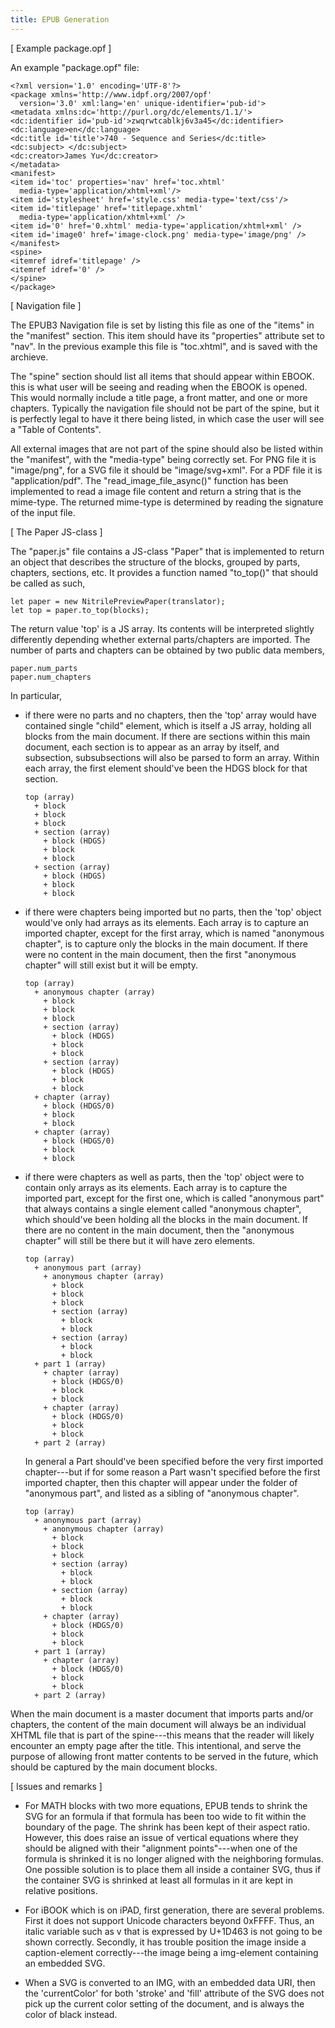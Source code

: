 ```yaml
---
title: EPUB Generation
---
```


[ Example package.opf ]

An example "package.opf" file:

    <?xml version='1.0' encoding='UTF-8'?>
    <package xmlns='http://www.idpf.org/2007/opf' 
      version='3.0' xml:lang='en' unique-identifier='pub-id'>
    <metadata xmlns:dc='http://purl.org/dc/elements/1.1/'>
    <dc:identifier id='pub-id'>zwqrwtcablkj6v3a45</dc:identifier>
    <dc:language>en</dc:language>
    <dc:title id='title'>740 - Sequence and Series</dc:title>
    <dc:subject> </dc:subject>
    <dc:creator>James Yu</dc:creator>
    </metadata>
    <manifest>
    <item id='toc' properties='nav' href='toc.xhtml' 
      media-type='application/xhtml+xml'/>
    <item id='stylesheet' href='style.css' media-type='text/css'/>
    <item id='titlepage' href='titlepage.xhtml' 
      media-type='application/xhtml+xml' />
    <item id='0' href='0.xhtml' media-type='application/xhtml+xml' />
    <item id='image0' href='image-clock.png' media-type='image/png' />
    </manifest>
    <spine>
    <itemref idref='titlepage' />
    <itemref idref='0' />
    </spine>
    </package>


[ Navigation file ]

The EPUB3 Navigation file is set by listing this file as one of the 
"items" in the "manifest" section. This item should have its
"properties" attribute set to "nav". In the previous example
this file is "toc.xhtml", and is saved with the archieve.

The "spine" section should list all items that should appear
within EBOOK. this is what user will be seeing and reading
when the EBOOK is opened. This would normally include a
title page, a front matter, and one or more chapters. 
Typically the navigation file should not be part of the
spine, but it is perfectly legal to have it there
being listed, in which case the user will see a "Table of Contents".

All external images that are not part of the spine should
also be listed within the "manifest", with the "media-type" being
correctly set. For PNG file it is "image/png", for a SVG file
it should be "image/svg+xml". For a PDF file it is "application/pdf".
The "read_image_file_async()" function has been implemented to read
a image file content and return a string that is the mime-type.
The returned mime-type is determined by reading the signature
of the input file.

[ The Paper JS-class ]

The "paper.js" file contains a JS-class "Paper" that is implemented
to return an object that describes the structure of the blocks,
grouped by parts, chapters, sections, etc.
It provides a function named "to_top()" that should be called as 
such,

    let paper = new NitrilePreviewPaper(translator);
    let top = paper.to_top(blocks);

The return value 'top' is a JS array. Its contents will be interpreted
slightly differently depending whether external parts/chapters are imported.
The number of parts and chapters can be obtained by two public data 
members,

    paper.num_parts
    paper.num_chapters

In particular,

- if there were no parts and no chapters, then the 'top' array
  would have contained single "child" element, which is itself
  a JS array, holding
  all blocks from the main document.
  If there are sections within this main document, each
  section is to appear as an array by itself, and subsection, subsubsections
  will also be parsed to form an array. Within each
  array, the first element should've been the HDGS block for that
  section.

  ```
  top (array) 
    + block
    + block
    + block
    + section (array) 
      + block (HDGS)
      + block
      + block
    + section (array)
      + block (HDGS)
      + block
      + block
  ```

- if there were chapters being imported but no parts,
  then the 'top' object would've only had arrays as its elements.
  Each array is to capture an imported chapter,
  except for the first array, which is named "anonymous chapter",
  is to capture only the blocks
  in the main document. 
  If there were no content in the main document, 
  then the first "anonymous chapter" will still exist
  but it will be empty.

  ```
  top (array) 
    + anonymous chapter (array) 
      + block
      + block
      + block
      + section (array) 
        + block (HDGS)
        + block
        + block
      + section (array)
        + block (HDGS)
        + block
        + block
    + chapter (array)
      + block (HDGS/0)
      + block 
      + block
    + chapter (array)
      + block (HDGS/0)
      + block
      + block
  ```

- if there were chapters as well as parts, 
  then the 'top' object were to contain only arrays
  as its elements.
  Each array is to capture the imported part, except
  for the first one, which is called "anonymous part" that
  always contains a single element called "anonymous chapter", which
  should've been holding all the blocks in the main document.
  If there are no content in the main document, 
  then the "anonymous chapter" will still be there
  but it will have zero elements.

  ```
  top (array) 
    + anonymous part (array)
      + anonymous chapter (array) 
        + block
        + block
        + block
        + section (array) 
          + block
          + block
        + section (array)
          + block
          + block
    + part 1 (array)
      + chapter (array)
        + block (HDGS/0)
        + block 
        + block
      + chapter (array)
        + block (HDGS/0)
        + block
        + block
    + part 2 (array)
  ```

  In general a Part should've been specified before the
  very first imported chapter---but if for some reason a Part
  wasn't specified before the first imported chapter, then 
  this chapter will appear under the folder of "anonymous part",
  and listed as a sibling of "anonymous chapter".

  ```
  top (array) 
    + anonymous part (array)
      + anonymous chapter (array) 
        + block
        + block
        + block
        + section (array) 
          + block
          + block
        + section (array)
          + block
          + block
      + chapter (array)
        + block (HDGS/0)
        + block 
        + block
    + part 1 (array)
      + chapter (array)
        + block (HDGS/0)
        + block
        + block
    + part 2 (array)
  ```

When the main document is a master document that imports parts
and/or chapters, the content of the main document will always
be an individual XHTML file that is part of the spine---this
means that the reader will likely encounter an empty page after
the title. This intentional, and serve the purpose of allowing
front matter contents to be served in the future, which
should be captured by the main document blocks.






[ Issues and remarks ]

- For MATH blocks with two more equations, EPUB tends to shrink
  the SVG for an formula if that formula has been too wide
  to fit within the boundary of the page. The shrink has been
  kept of their aspect ratio. However, this does raise an issue
  of vertical equations where they should be aligned with their
  "alignment points"---when one of the formula is shrinked it
  is no longer aligned with the neighboring formulas. One possible
  solution is to place them all inside a container SVG, thus
  if the container SVG is shrinked at least all formulas in it
  are kept in relative positions.

- For iBOOK which is on iPAD, first generation, there are several
  problems. First it does not support Unicode characters beyond
  0xFFFF. Thus, an italic variable such as v that is expressed
  by U+1D463 is not going to be shown correctly. Secondly, it
  has trouble position the image inside a caption-element
  correctly---the image being a img-element containing an
  embedded SVG. 

- When a SVG is converted to an IMG, with an embedded data URI,
  then the 'currentColor' for both 'stroke' and 'fill' attribute
  of the SVG does not pick up the current color setting of the
  document, and is always the color of black instead.
   
